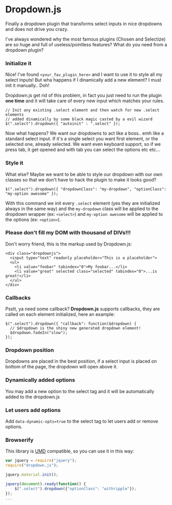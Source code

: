 # Dropdown.js

Finally a dropdown plugin that transforms select inputs in nice dropdowns and does not drive you crazy.

I've always wondered why the most famous plugins (Chosen and Selectize) are so huge and full of useless/pointless features?
What do you need from a dropdown plugin?

### Initialize it

Nice! I've found `<your_fav_plugin_here>` and I want to use it to style all my select inputs! But wha happens if I dinamically add a new element? I must init it manually.. Doh!

Dropdown.js get rid of this problem, in fact you just need to run the plugin **one time** and it will take care of every new input which matches your rules.

    // Init any existing .select element and then watch for new .select elements
    // added dinamically by some black magic casted by a evil wizard
    $(".select").dropdown({ "autoinit" : ".select" });

Now what happens? We want our dropdowns to act like a boss.. emh like a standard select input. If it's a single select you want first element, or the selected one, already selected.
We want even keyboard support, so if we press tab, it get opened and with tab you can select the options etc etc...

### Style it

What else? Maybe we want to be able to style our dropdown with our own classes so that we don't have to hack the plugin to make it looks good?

    $(".select").dropdown({ "dropdownClass": "my-dropdown", "optionClass": "my-option awesome" });

With this command we init every `.select` element (yes they are initialized always in the same way) and the `my-dropdown` class will be applied to the dropdown wrapper (ex: `<select>`) and `my-option awesome` will be applied to the options (ex: `<option>`).

### Please don't fill my DOM with thousand of DIVs!!!

Don't worry friend, this is the markup used by Dropdown.js:

    <div class="dropdownjs">
      <input type="text" readonly placeholder="This is a placeholder">
      <ul>
        <li value="foobar" tabindex="0">My foobar...</li>
        <li value="great" selected class="selected" tabindex="0">...is great!</li>
      </ul>
    </div>

### Callbacks

Psstt, ya need some callback?
**Dropdown.js** supports callbacks, they are called on each element initialized, here an example:

    $(".select").dropdown({ "callback": function($dropdown) {
      // $dropdown is the shiny new generated dropdown element!
      $dropdown.fadeIn("slow");
    });

### Dropdown position

Dropdowns are placed in the best position, if a select input is placed on bottom of the page, the dropdown will open above it.

### Dynamically added options

You may add a new option to the select tag and it will be automatically added to the dropdown.js

### Let users add options

Add `data-dynamic-opts=true` to the select tag to let users add or remove options.

### Browserify

This library is [UMD](https://github.com/umdjs/umd) compatible, so you can use it in this way:

```javascript
var jquery = require("jquery");
require("dropdown.js");

jquery.material.init();

jquery(document).ready(function() {
    $(".select").dropdown({"optionClass": "withripple"});
});
...
```
